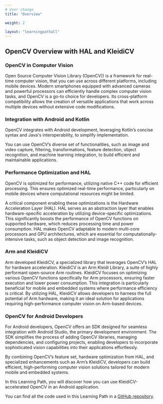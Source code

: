 ```yaml
---
# User change
title: "Overview"

weight: 2

layout: "learningpathall"
---
```


## OpenCV Overview with HAL and KleidiCV

### OpenCV in Computer Vision
Open Source Computer Vision Library (OpenCV)) is a framework for real-time computer vision, that you can use across different platforms, including mobile devices. Modern smartphones equipped with advanced cameras and powerful processors can efficiently handle complex computer vision tasks, and OpenCV is a go-to choice for developers. Its cross-platform compatibility allows the creation of versatile applications that work across multiple devices without extensive code modifications.

### Integration with Android and Kotlin
OpenCV integrates with Android development, leveraging Kotlin’s concise syntax and Java's interoperability, to simplify implementation. 

You can use OpenCV’s diverse set of functionalities, such as image and video capture, filtering, transformations, feature detection, object recognition, and machine learning integration, to build efficient and maintainable applications.

### Performance Optimization and HAL
OpenCV is optimized for performance, utilizing native C++ code for efficient processing. This ensures optimized real-time performance, particularly on mobile devices where computational resources might be limited. 

A critical component enabling these optimizations is the Hardware Acceleration Layer (HAL). HAL serves as an abstraction layer that enables hardware-specific acceleration by utilizing device-specific optimizations. This significantly boosts the performance of OpenCV functions on supported hardware, which reduces processing time and power consumption. HAL makes OpenCV adaptable to modern multi-core processors and GPU architectures, which are essential for computationally-intensive tasks, such as object detection and image recognition.

### Arm and KleidiCV
Arm developed KleidiCV, a specialized library that leverages OpenCV’s HAL for hardware acceleration. KleidiCV is an Arm Kleidi Library, a suite of highly performant open-source Arm routines. KleidiCV focuses on optimizing various OpenCV functions specifically for Arm processors, ensuring faster execution and lower power consumption. This integration is particularly beneficial for mobile and embedded systems where performance efficiency is critical. By utilizing HAL, KleidiCV allows developers to harness the full potential of Arm hardware, making it an ideal solution for applications requiring high-performance computer vision on Arm-based devices.

### OpenCV for Android Developers
For Android developers, OpenCV offers an SDK designed for seamless integration with Android Studio, the primary development environment. The SDK simplifies the process of adding OpenCV libraries, managing dependencies, and configuring projects, enabling developers to incorporate sophisticated vision capabilities into their applications effortlessly.

By combining OpenCV’s feature set, hardware optimization from HAL, and specialized enhancements such as Arm’s KleidiCV, developers can build efficient, high-performing computer vision solutions tailored for modern mobile and embedded systems.

In this Learning Path, you will discover how you can use KleidiCV-accelerated OpenCV in an Android application.

You can find all the code used in this Learning Path in a [GitHub repository](https://github.com/dawidborycki/Arm64.KleidiCV.Demo.git).
